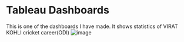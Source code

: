# Tableau Dashboards 
This is one of the dashboards I have made. It shows statistics of VIRAT KOHLI cricket career(ODI)
![image](https://github.com/navinkti/Tableau/assets/64195592/2e9501c9-6bc8-4f83-814e-e61f2b4619b8)

